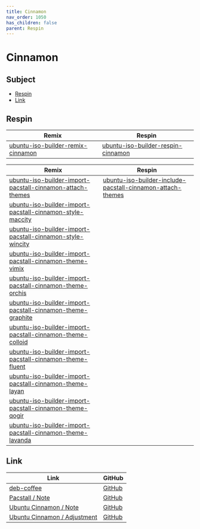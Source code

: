```yaml
---
title: Cinnamon
nav_order: 1050
has_children: false
parent: Respin
---
```



# Cinnamon




## Subject

* [Respin](#respin)
* [Link](#link)



## Respin

| Remix  | Respin |
| ------ | ------ |
| [ubuntu-iso-builder-remix-cinnamon](https://github.com/samwhelp/ubuntu-iso-builder-remix-cinnamon) | [ubuntu-iso-builder-respin-cinnamon](https://github.com/samwhelp/ubuntu-iso-builder-respin-cinnamon) |


| Remix  | Respin |
| ------ | ------ |
| [ubuntu-iso-builder-import-pacstall-cinnamon-attach-themes](https://github.com/samwhelp/ubuntu-iso-builder-import-pacstall-cinnamon-attach-themes) | [ubuntu-iso-builder-include-pacstall-cinnamon-attach-themes](https://github.com/samwhelp/ubuntu-iso-builder-include-pacstall-cinnamon-attach-themes) |
| [ubuntu-iso-builder-import-pacstall-cinnamon-style-maccity](https://github.com/samwhelp/ubuntu-iso-builder-import-pacstall-cinnamon-style-maccity) |  |
| [ubuntu-iso-builder-import-pacstall-cinnamon-style-wincity](https://github.com/samwhelp/ubuntu-iso-builder-import-pacstall-cinnamon-style-wincity) |  |
| [ubuntu-iso-builder-import-pacstall-cinnamon-theme-vimix](https://github.com/samwhelp/ubuntu-iso-builder-import-pacstall-cinnamon-theme-vimix) |  |
| [ubuntu-iso-builder-import-pacstall-cinnamon-theme-orchis](https://github.com/samwhelp/ubuntu-iso-builder-import-pacstall-cinnamon-theme-orchis) |  |
| [ubuntu-iso-builder-import-pacstall-cinnamon-theme-graphite](https://github.com/samwhelp/ubuntu-iso-builder-import-pacstall-cinnamon-theme-graphite) |  |
| [ubuntu-iso-builder-import-pacstall-cinnamon-theme-colloid](https://github.com/samwhelp/ubuntu-iso-builder-import-pacstall-cinnamon-theme-colloid) |  |
| [ubuntu-iso-builder-import-pacstall-cinnamon-theme-fluent](https://github.com/samwhelp/ubuntu-iso-builder-import-pacstall-cinnamon-theme-fluent) |  |
| [ubuntu-iso-builder-import-pacstall-cinnamon-theme-layan](https://github.com/samwhelp/ubuntu-iso-builder-import-pacstall-cinnamon-theme-layan) |  |
| [ubuntu-iso-builder-import-pacstall-cinnamon-theme-qogir](https://github.com/samwhelp/ubuntu-iso-builder-import-pacstall-cinnamon-theme-qogir) |  |
| [ubuntu-iso-builder-import-pacstall-cinnamon-theme-lavanda](https://github.com/samwhelp/ubuntu-iso-builder-import-pacstall-cinnamon-theme-lavanda) |  |




## Link

| Link | GitHub |
| ---- | ------ |
| [deb-coffee](https://samwhelp.github.io/deb-coffee/) | [GitHub](https://github.com/samwhelp/deb-coffee) |
| [Pacstall / Note](https://samwhelp.github.io/note-about-pacstall/) | [GitHub](https://github.com/samwhelp/note-about-pacstall) |
| [Ubuntu Cinnamon / Note](https://samwhelp.github.io/note-about-ubuntu-cinnamon/) | [GitHub](https://github.com/samwhelp/note-about-ubuntu-cinnamon) |
| [Ubuntu Cinnamon / Adjustment](https://samwhelp.github.io/ubuntu-cinnamon-adjustment/) | [GitHub](https://github.com/samwhelp/ubuntu-cinnamon-adjustment) |
